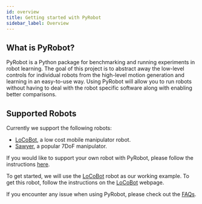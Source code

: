 ```yaml
---
id: overview
title: Getting started with PyRobot
sidebar_label: Overview
---
```


## What is PyRobot?

PyRobot is a Python package for benchmarking and running experiments in robot learning. The goal of this project is to abstract away the low-level controls for individual robots from the high-level motion generation and learning in an easy-to-use way. Using PyRobot will allow you to run robots without having to deal with the robot specific software along with enabling better comparisons.

## Supported Robots

Currently we support the following robots: 

- [LoCoBot](http://locobot.org/), a low cost mobile manipulator robot.
- [Sawyer](https://www.rethinkrobotics.com/sawyer/), a popular 7DoF manipulator.

If you would like to support your own robot with PyRobot, please follow the instructions [here](help_newrobot.md).

To get started, we will use the [LoCoBot](http://locobot.org/) robot as our working example. To get this robot, follow the instructions on the [LoCoBot](http://locobot.org/) webpage.

If you encounter any issue when using PyRobot, please check out the [FAQs](faq.md).
